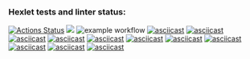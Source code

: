 ### Hexlet tests and linter status:
[![Actions Status](https://github.com/meco-coder/java-project-lvl1/workflows/hexlet-check/badge.svg)](https://github.com/meco-coder/java-project-lvl1/actions)
<a href="https://codeclimate.com/github/codeclimate/codeclimate/maintainability"><img src="https://api.codeclimate.com/v1/badges/a99a88d28ad37a79dbf6/maintainability" /></a>
![example workflow](https://github.com/<OWNER>/<REPOSITORY>/actions/workflows/<WORKFLOW_FILE>/badge.svg)
[![asciicast](https://asciinema.org/a/XHIfkIwoqerQeSJalMjqHIMLJ.svg)](https://asciinema.org/a/XHIfkIwoqerQeSJalMjqHIMLJ)
[![asciicast](https://asciinema.org/a/lFRkLbfTN3twoBHRdZE3mF23R.svg)](https://asciinema.org/a/lFRkLbfTN3twoBHRdZE3mF23R)
[![asciicast](https://asciinema.org/a/uowPsd0dmMQkeGLQt8e4fQSrN.svg)](https://asciinema.org/a/uowPsd0dmMQkeGLQt8e4fQSrN)
[![asciicast](https://asciinema.org/a/UwIBXMPxl2IKVBvx4ltUxdEbm.svg)](https://asciinema.org/a/UwIBXMPxl2IKVBvx4ltUxdEbm)
[![asciicast](https://asciinema.org/a/XinApiP4XblnZDXMljQnN052e.svg)](https://asciinema.org/a/XinApiP4XblnZDXMljQnN052e)
[![asciicast](https://asciinema.org/a/AdYgCjjBxdUe5QWsCVNeeCsjh.svg)](https://asciinema.org/a/AdYgCjjBxdUe5QWsCVNeeCsjh)
[![asciicast](https://asciinema.org/a/49PXl7KhAPi3rYLEkjYSgjiOc.svg)](https://asciinema.org/a/49PXl7KhAPi3rYLEkjYSgjiOc)
[![asciicast](https://asciinema.org/a/RRrGbuUMWAPOKZQGtDBZjQlIg.svg)](https://asciinema.org/a/RRrGbuUMWAPOKZQGtDBZjQlIg)
[![asciicast](https://asciinema.org/a/HDAu13rwCTTwpS3q26FgwGCnk.svg)](https://asciinema.org/a/HDAu13rwCTTwpS3q26FgwGCnk)
[![asciicast](https://asciinema.org/a/NJ8EfgFIQCX1ASbb0NAahYRA0.svg)](https://asciinema.org/a/NJ8EfgFIQCX1ASbb0NAahYRA0)
[![asciicast](https://asciinema.org/a/BAeqURBINFQOwNC1LHxIzhqex.svg)](https://asciinema.org/a/BAeqURBINFQOwNC1LHxIzhqex)
